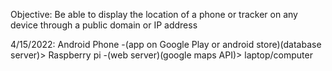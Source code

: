 Objective: Be able to display the location of a phone or tracker on any device through a public domain or IP address

4/15/2022:
Android Phone -(app on Google Play or android store)(database server)> Raspberry pi -(web server)(google maps API)> laptop/computer
